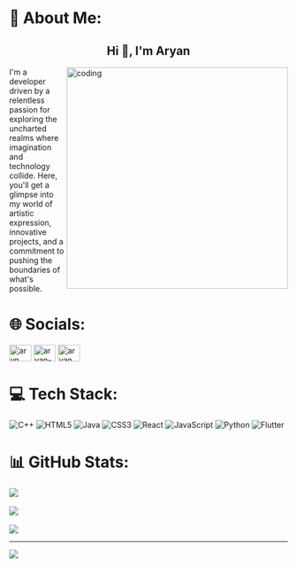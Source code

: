 # 💫 About Me:
<h2 align="center">Hi 👋, I'm Aryan</h2>
<img align="right" alt="coding" width="400" src="https://user-images.githubusercontent.com/55389276/140866485-8fb1c876-9a8f-4d6a-98dc-08c4981eaf70.gif">

I'm a developer driven by a relentless passion for exploring the uncharted realms where imagination and technology collide. Here, you'll get a glimpse into my world of artistic expression, innovative projects, and a commitment to pushing the boundaries of what's possible.



# 🌐 Socials:
<p align="left">
<a href="https://twitter.com/aryn__9" target="blank"><img align="center" src="https://raw.githubusercontent.com/rahuldkjain/github-profile-readme-generator/master/src/images/icons/Social/twitter.svg" alt="aryn__9" height="30" width="40" /></a>
<a href="https://linkedin.com/in/aryan-ginoya" target="blank"><img align="center" src="https://raw.githubusercontent.com/rahuldkjain/github-profile-readme-generator/master/src/images/icons/Social/linked-in-alt.svg" alt="aryan-ginoya" height="30" width="40" /></a>
<a href="https://instagram.com/aryan__patel__09" target="blank"><img align="center" src="https://raw.githubusercontent.com/rahuldkjain/github-profile-readme-generator/master/src/images/icons/Social/instagram.svg" alt="aryan__patel__09" height="30" width="40" /></a>
</p>

# 💻 Tech Stack:
![C++](https://img.shields.io/badge/c++-%2300599C.svg?style=for-the-badge&logo=c%2B%2B&logoColor=white) ![HTML5](https://img.shields.io/badge/html5-%23E34F26.svg?style=for-the-badge&logo=html5&logoColor=white) ![Java](https://img.shields.io/badge/java-%23ED8B00.svg?style=for-the-badge&logo=java&logoColor=white) ![CSS3](https://img.shields.io/badge/css3-%231572B6.svg?style=for-the-badge&logo=css3&logoColor=white) ![React](https://img.shields.io/badge/react-%2320232a.svg?style=for-the-badge&logo=react&logoColor=%2361DAFB) ![JavaScript](https://img.shields.io/badge/javascript-%23323330.svg?style=for-the-badge&logo=javascript&logoColor=%23F7DF1E) ![Python](https://img.shields.io/badge/python-3670A0?style=for-the-badge&logo=python&logoColor=ffdd54) ![Flutter](https://img.shields.io/badge/Flutter-%2302569B.svg?style=for-the-badge&logo=Flutter&logoColor=white)


# 📊 GitHub Stats:
![](https://github-readme-stats.vercel.app/api?username=aryn-09&theme=dark&hide_border=false&include_all_commits=false&count_private=false)<br/><br/>
![](https://github-readme-streak-stats.herokuapp.com/?user=aryn-09&theme=dark&hide_border=false)<br/><br/>
![](https://github-readme-stats.vercel.app/api/top-langs/?username=aryn-09&theme=dark&hide_border=false&include_all_commits=false&count_private=false&layout=compact)

---

[![](https://visitcount.itsvg.in/api?id=aryn-09&icon=7&color=8)](https://visitcount.itsvg.in)

<!-- Proudly created with GPRM ( https://gprm.itsvg.in ) -->
